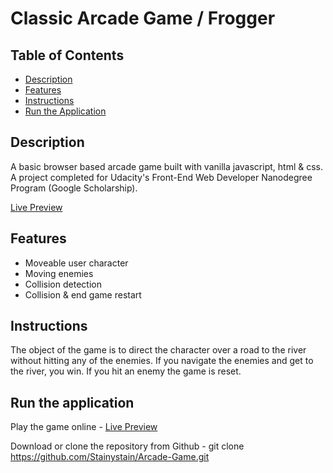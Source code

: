 # Classic Arcade Game / Frogger

## Table of Contents

* [Description](#description)
* [Features](#features)
* [Instructions](#instructions)
* [Run the Application](#application)

## Description

A basic browser based arcade game built with vanilla javascript, html & css.
A project completed for Udacity's Front-End Web Developer Nanodegree Program (Google Scholarship).

[Live Preview](https://stainystain.github.io/Arcade-Game/)


## Features

- Moveable user character
- Moving enemies
- Collision detection
- Collision & end game restart


## Instructions

The object of the game is to direct the character over a road to the river without hitting any of the enemies.  If you navigate the enemies and get to the river, you win.  If you hit an enemy the game is reset.


## Run the application

Play the game online -  [Live Preview](https://stainystain.github.io/Arcade-Game/)

Download or clone the repository from Github - git clone https://github.com/Stainystain/Arcade-Game.git
